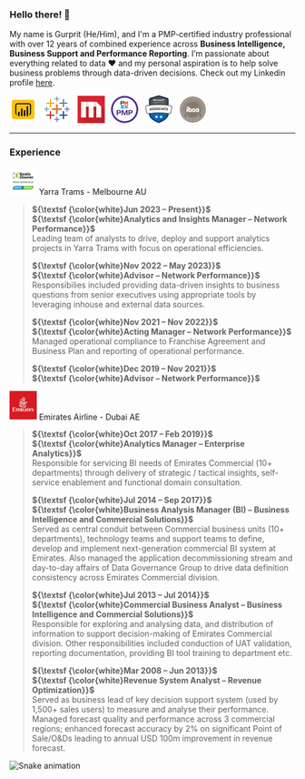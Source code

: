 ### Hello there! 👋  

My name is Gurprit (He/Him), and I'm a PMP-certified industry professional with over 12 years of combined experience across **Business Intelligence, Business Support and Performance Reporting**. I’m passionate about everything related to data ♥️  and my personal aspiration is to help solve business problems through data-driven decisions. Check out my Linkedin profile [here](https://www.linkedin.com/in/panesargurpreet/).

[<img src="https://github.com/G-S-LTU/G-S-LTU/blob/main/Icons/power-bi-96.png" width="48" title="Proficient in Power BI" />][1]&nbsp;&nbsp;
[<img src="https://github.com/G-S-LTU/G-S-LTU/blob/main/Icons/tableau-software-96.png" width="48" title="Proficient in Tableau" />][2]&nbsp;&nbsp;
[<img src="https://github.com/G-S-LTU/G-S-LTU/blob/main/Icons/microstrategy-96.png" width="48" title="Proficient in MicroStrategy" />][3]&nbsp;&nbsp;
[<img src="https://github.com/G-S-LTU/G-S-LTU/blob/main/Icons/PMP-96.png" width="48" title="Project Management Professional" />][4]&nbsp;&nbsp;
[<img src="https://github.com/G-S-LTU/G-S-LTU/blob/main/Icons/mca-96.png" width="48" title="Microsoft Certified Data Analyst" />][5]&nbsp;&nbsp;
[<img src="https://github.com/G-S-LTU/G-S-LTU/blob/main/Icons/IBCS-96.png" width="48" title="IBCS Certified Analyst" />][6]

---
### **Experience**  

[<img src="https://github.com/G-S-LTU/G-S-LTU/blob/main/Icons/YarraTrams-96.png" width="48" title="Check out Yarra Trams" />][7]
  Yarra Trams - Melbourne AU  
 > **${\textsf {\color{white}Jun 2023 – Present}}$**  
 > **${\textsf {\color{white}Analytics and Insights Manager – Network Performance}}$**  
 > Leading team of analysts to drive, deploy and support analytics projects in Yarra Trams with focus on operational efficiencies.  
 >
 > **${\textsf {\color{white}Nov 2022 – May 2023}}$**  
 > **${\textsf {\color{white}Advisor – Network Performance}}$**  
 > Responsibilies included providing data-driven insights to business questions from senior executives using appropriate tools by leveraging inhouse and external data sources.
 >  
 > **${\textsf {\color{white}Nov 2021 – Nov 2022}}$**  
 > **${\textsf {\color{white}Acting Manager – Network Performance}}$**  
 > Managed operational compliance to Franchise Agreement and Business Plan and reporting of operational performance.
 >
 > **${\textsf {\color{white}Dec 2019 – Nov 2021}}$**  
 > **${\textsf {\color{white}Advisor – Network Performance}}$**  
  
[<img src="https://github.com/G-S-LTU/G-S-LTU/blob/main/Icons/emirates-airlines1768.jpg" width="48" title="Check out emirates.com">][8]
 Emirates Airline - Dubai AE  
 > **${\textsf {\color{white}Oct 2017 – Feb 2019}}$**  
 > **${\textsf {\color{white}Analytics Manager – Enterprise Analytics}}$**  
 > Responsible for servicing BI needs of Emirates Commercial (10+ departments) through delivery of strategic / tactical insights, self-service enablement and functional domain consultation.
 > 
 > **${\textsf {\color{white}Jul 2014 – Sep 2017}}$**  
 > **${\textsf {\color{white}Business Analysis Manager (BI) – Business Intelligence and Commercial Solutions}}$**  
 > Served as central conduit between Commercial business units (10+ departments), technology teams and support teams to define, develop and implement next-generation commercial BI system at Emirates. Also managed the application decommissioning stream and day-to-day affairs of Data Governance Group to drive data definition consistency across Emirates Commercial division.
 > 
 > **${\textsf {\color{white}Jul 2013 – Jul 2014}}$**  
 > **${\textsf {\color{white}Commercial Business Analyst – Business Intelligence and Commercial Solutions}}$**  
 > Responsible for exploring and analysing data, and distribution of information to support decision-making of Emirates Commercial division. Other responsibilities included conduction of UAT validation, reporting documentation, providing BI tool training to department etc.
 > 
 > **${\textsf {\color{white}Mar 2008 – Jun 2013}}$**  
 > **${\textsf {\color{white}Revenue System Analyst – Revenue Optimization}}$**  
 > Served as business lead of key decision support system (used by 1,500+ sales users) to measure and analyse their performance. Managed forecast quality and performance across 3 commercial regions; enhanced forecast accuracy by 2% on significant Point of Sale/O&Ds leading to annual USD 100m improvement in revenue forecast.  

![Snake animation](https://github.com/G-S-LTU/G-S-LTU/blob/output/github-contribution-grid-snake.svg)

[1]: https://www.microsoft.com/en-us/power-platform/products/power-bi
[2]: https://www.tableau.com/
[3]: https://www.microstrategy.com/
[4]: https://www.pmi.org/
[5]: https://learn.microsoft.com/en-us/credentials/certifications/data-analyst-associate/?practice-assessment-type=certification
[6]: https://www.ibcs.com/
[7]: https://yarratrams.com.au/
[8]: https://www.emirates.com/au/english/




<!--
**G-S-LTU/G-S-LTU** is a ✨ _special_ ✨ repository because its `README.md` (this file) appears on your GitHub profile.

Here are some ideas to get you started:

- 🔭 I’m currently working on ...
- 🌱 I’m currently learning ...
- 👯 I’m looking to collaborate on ...
- 🤔 I’m looking for help with ...
- 💬 Ask me about ...
- 📫 How to reach me: ...
- 😄 Pronouns: ...
- ⚡ Fun fact: ...
-->
